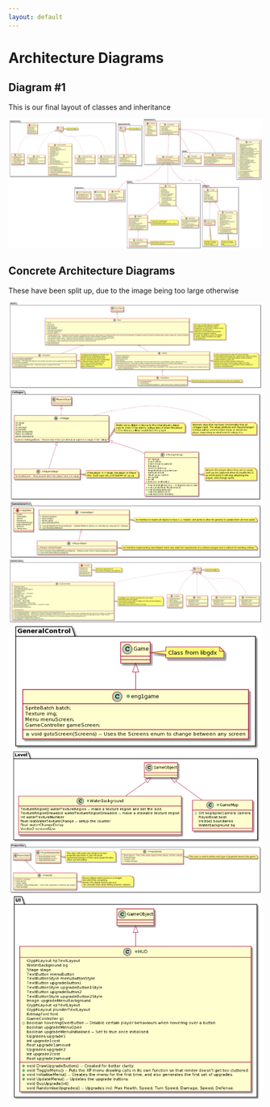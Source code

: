 ```yaml
---
layout: default
---
```


# Architecture Diagrams

## Diagram #1
This is our final layout of classes and inheritance

![plantuml class diagram](/img/abstract_architecture.png)

## Concrete Architecture Diagrams

These have been split up, due to the image being too large otherwise

![Boats Diagram](/img/concrete/Boats.png)
![College Diagram](/img/concrete/College.png)
![GameGenerics Diagram](/img/concrete/GameGenerics.png)
![GameScreens Diagram](/img/concrete/GameScreens.png)
![GeneralControl Diagram](/img/concrete/GeneralControl.png)
![Level Diagram](/img/concrete/Level.png)
![Projectiles Diagram](/img/concrete/Projectiles.png)
![UI Diagram](/img/concrete/UI.png)

